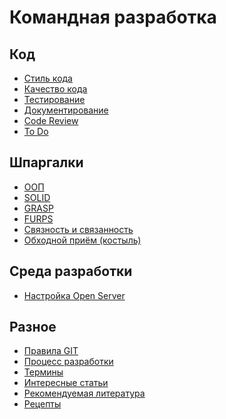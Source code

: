 Командная разработка
=============================

## Код

* [Стиль кода](code-style.md)
* [Качество кода](code-quality.md)
* [Тестирование](code-test.md)
* [Документирование](code-doc.md)
* [Code Review](code-review.md)
* [To Do](code-todo.md)

## Шпаргалки

* [ООП](cheat-sheet-oop.md)
* [SOLID](cheat-sheet-solid.md)
* [GRASP](cheat-sheet-grasp.md)
* [FURPS](cheat-sheet-furps.md)
* [Связность и связанность](cheat-sheet-cohesion-and-coupling.md)
* [Обходной приём (костыль)](cheat-sheet-cohesion-and-crutch.md)

## Среда разработки

* [Настройка Open Server](env-open-server.md)

## Разное

* [Правила GIT](misc-git.md)
* [Процесс разработки](misc-develop.md)
* [Термины](misc-terms.md)
* [Интересные статьи](misc-favorite-article.md)
* [Рекомендуемая литература](misc-recommended-literature.md)
* [Рецепты](misc-cookies.md)